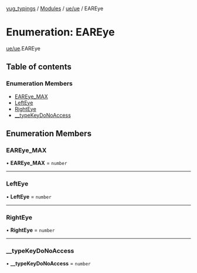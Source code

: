 [yug_typings](../README.md) / [Modules](../modules.md) / [ue/ue](../modules/ue_ue.md) / EAREye

# Enumeration: EAREye

[ue/ue](../modules/ue_ue.md).EAREye

## Table of contents

### Enumeration Members

- [EAREye\_MAX](ue_ue.EAREye.md#eareye_max)
- [LeftEye](ue_ue.EAREye.md#lefteye)
- [RightEye](ue_ue.EAREye.md#righteye)
- [\_\_typeKeyDoNoAccess](ue_ue.EAREye.md#__typekeydonoaccess)

## Enumeration Members

### EAREye\_MAX

• **EAREye\_MAX** = `number`

___

### LeftEye

• **LeftEye** = `number`

___

### RightEye

• **RightEye** = `number`

___

### \_\_typeKeyDoNoAccess

• **\_\_typeKeyDoNoAccess** = `number`

